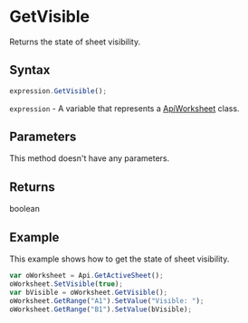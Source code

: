 # GetVisible

Returns the state of sheet visibility.

## Syntax

```javascript
expression.GetVisible();
```

`expression` - A variable that represents a [ApiWorksheet](../ApiWorksheet.md) class.

## Parameters

This method doesn't have any parameters.

## Returns

boolean

## Example

This example shows how to get the state of sheet visibility.

```javascript
var oWorksheet = Api.GetActiveSheet();
oWorksheet.SetVisible(true);
var bVisible = oWorksheet.GetVisible();
oWorksheet.GetRange("A1").SetValue("Visible: ");
oWorksheet.GetRange("B1").SetValue(bVisible);
```
